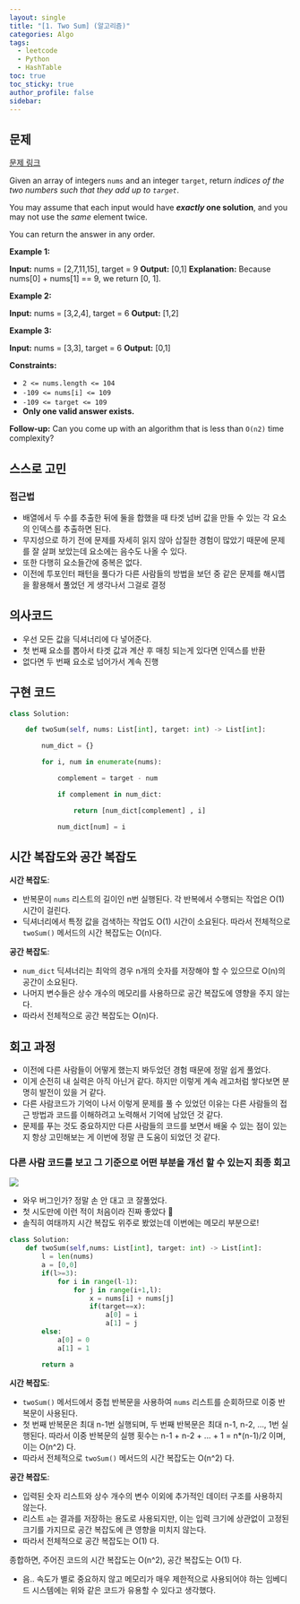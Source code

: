```yaml
---
layout: single
title: "[1. Two Sum] (알고리즘)"
categories: Algo
tags:
  - leetcode
  - Python
  - HashTable
toc: true
toc_sticky: true
author_profile: false
sidebar:
---
```

## 문제

[문제 링크](https://leetcode.com/problems/two-sum/?envType=study-plan-v2&envId=top-interview-150)

Given an array of integers `nums` and an integer `target`, return _indices of the two numbers such that they add up to `target`_.

You may assume that each input would have **_exactly_ one solution**, and you may not use the _same_ element twice.

You can return the answer in any order.

**Example 1:**

**Input:** nums = [2,7,11,15], target = 9
**Output:** [0,1]
**Explanation:** Because nums[0] + nums[1] == 9, we return [0, 1].

**Example 2:**

**Input:** nums = [3,2,4], target = 6
**Output:** [1,2]

**Example 3:**

**Input:** nums = [3,3], target = 6
**Output:** [0,1]

**Constraints:**

- `2 <= nums.length <= 104`
- `-109 <= nums[i] <= 109`
- `-109 <= target <= 109`
- **Only one valid answer exists.**

**Follow-up:** Can you come up with an algorithm that is less than `O(n2)` time complexity?


## 스스로 고민

### 접근법

- 배열에서 두 수를 추출한 뒤에 둘을 합했을 때 타겟 넘버 값을 만들 수 있는 각 요소의 인덱스를 추출하면 된다.
- 무지성으로 하기 전에 문제를 자세히 읽지 않아 삽질한 경험이 많았기 때문에 문제를 잘 살펴 보았는데 요소에는 음수도 나올 수 있다.
- 또한 다행히 요소들간에 중복은 없다.
- 이전에 투포인터 패턴을 풀다가 다른 사람들의 방법을 보던 중 같은 문제를 해시맵을 활용해서 풀었던 게 생각나서 그걸로 결정

## 의사코드

- 우선 모든 값을 딕셔너리에 다 넣어준다.
- 첫 번째 요소를 뽑아서 타겟 값과 계산 후 매칭 되는게 있다면 인덱스를 반환
- 없다면 두 번째 요소로 넘어가서 계속 진행

## 구현 코드

```python
class Solution:

    def twoSum(self, nums: List[int], target: int) -> List[int]:

        num_dict = {}

        for i, num in enumerate(nums):

            complement = target - num

            if complement in num_dict:

                return [num_dict[complement] , i]

            num_dict[num] = i
```

## 시간 복잡도와 공간 복잡도

**시간 복잡도**:

- 반복문이 `nums` 리스트의 길이인 n번 실행된다. 각 반복에서 수행되는 작업은 O(1) 시간이 걸린다.
- 딕셔너리에서 특정 값을 검색하는 작업도 O(1) 시간이 소요된다. 따라서 전체적으로 `twoSum()` 메서드의 시간 복잡도는 O(n)다.

**공간 복잡도**:

- `num_dict` 딕셔너리는 최악의 경우 n개의 숫자를 저장해야 할 수 있으므로 O(n)의 공간이 소요된다.
- 나머지 변수들은 상수 개수의 메모리를 사용하므로 공간 복잡도에 영향을 주지 않는다.
- 따라서 전체적으로 공간 복잡도는 O(n)다.

## 회고 과정

- 이전에 다른 사람들이 어떻게 했는지 봐두었던 경험 때문에 정말 쉽게 풀었다.
- 이게 순전히 내 실력은 아직 아닌거 같다. 하지만 이렇게 계속 레고처럼 쌓다보면 분명히 발전이 있을 거 같다. 
- 다른 사람코드가 기억이 나서 이렇게 문제를 풀 수 있었던 이유는 다른 사람들의 접근 방법과 코드를 이해하려고 노력해서 기억에 남았던 것 같다.
- 문제를 푸는 것도 중요하지만 다른 사람들의 코드를 보면서 배울 수 있는 점이 있는지 항상 고민해보는 게 이번에 정말 큰 도움이 되었던 것 같다.
### 다른 사람 코드를 보고 그 기준으로 어떤 부분을 개선 할 수 있는지 최종 회고

![](https://i.imgur.com/80yi1Np.png)

- 와우 버그인가? 정말 손 안 대고 코 잘풀었다.
- 첫 시도만에 이런 적이 처음이라 진짜 좋았다 🥳
- 솔직히 여태까지 시간 복잡도 위주로 봤었는데 이번에는 메모리 부분으로!

```python
class Solution:
    def twoSum(self,nums: List[int], target: int) -> List[int]:
        l = len(nums)
        a = [0,0]
        if(l>=3):
            for i in range(l-1):
                for j in range(i+1,l):
                    x = nums[i] + nums[j]
                    if(target==x):
                        a[0] = i
                        a[1] = j
        else:
            a[0] = 0
            a[1] = 1    

        return a    
```

**시간 복잡도**:

- `twoSum()` 메서드에서 중첩 반복문을 사용하여 `nums` 리스트를 순회하므로 이중 반복문이 사용된다.
- 첫 번째 반복문은 최대 n-1번 실행되며, 두 번째 반복문은 최대 n-1, n-2, ..., 1번 실행된다. 따라서 이중 반복문의 실행 횟수는 n-1 + n-2 + ... + 1 = n*(n-1)/2 이며, 이는 O(n^2) 다.
- 따라서 전체적으로 `twoSum()` 메서드의 시간 복잡도는 O(n^2) 다.

**공간 복잡도**:

- 입력된 숫자 리스트와 상수 개수의 변수 이외에 추가적인 데이터 구조를 사용하지 않는다.
- 리스트 `a`는 결과를 저장하는 용도로 사용되지만, 이는 입력 크기에 상관없이 고정된 크기를 가지므로 공간 복잡도에 큰 영향을 미치지 않는다.
- 따라서 전체적으로 공간 복잡도는 O(1) 다.

종합하면, 주어진 코드의 시간 복잡도는 O(n^2), 공간 복잡도는 O(1) 다. 

- 음.. 속도가 별로 중요하지 않고 메모리가 매우 제한적으로 사용되어야 하는 임베디드 시스템에는 위와 같은 코드가 유용할 수 있다고 생각했다.
